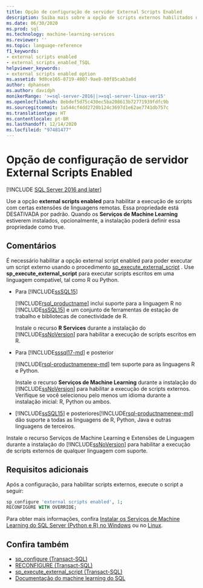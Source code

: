 ```yaml
---
title: Opção de configuração de servidor External Scripts Enabled
description: Saiba mais sobre a opção de scripts externos habilitados no SQL Server. Depois de ativá-la, você pode executar scripts externos em linguagens com suporte, como R ou Python.
ms.date: 06/30/2020
ms.prod: sql
ms.technology: machine-learning-services
ms.reviewer: ''
ms.topic: language-reference
f1_keywords:
- external scripts enabled
- external_scripts_enabled_TSQL
helpviewer_keywords:
- external scripts enabled option
ms.assetid: 9d0ce165-8719-4007-9ae8-00f85cab3a0d
author: dphansen
ms.author: davidph
monikerRange: '>=sql-server-2016||>=sql-server-linux-ver15'
ms.openlocfilehash: 8ebdef5d75c430ec5ba208613b72771939fdfc9b
ms.sourcegitcommit: 1a544cf4dd2720b124c3697d1e62ae7741db757c
ms.translationtype: HT
ms.contentlocale: pt-BR
ms.lasthandoff: 12/14/2020
ms.locfileid: "97481477"
---
```

# <a name="external-scripts-enabled-server-configuration-option"></a>Opção de configuração de servidor External Scripts Enabled
[!INCLUDE [SQL Server 2016 and later](../../includes/applies-to-version/sqlserver2016.md)]

Use a opção **external scripts enabled** para habilitar a execução de scripts com certas extensões de linguagens remotas. Essa propriedade está DESATIVADA por padrão. Quando os **Serviços de Machine Learning** estiverem instalados, opcionalmente, a instalação poderá definir essa propriedade como true.

## <a name="remarks"></a>Comentários

É necessário habilitar a opção external script enabled para poder executar um script externo usando o procedimento [sp_execute_external_script](../../relational-databases/system-stored-procedures/sp-execute-external-script-transact-sql.md) . Use **sp_execute_external_script** para executar scripts escritos em uma linguagem compatível, tal como R ou Python. 

+ Para [!INCLUDE[ssSQL15](../../includes/sssql15-md.md)]

    [!INCLUDE[rsql_productname](../../includes/rsql-productname-md.md)] inclui suporte para a linguagem R no [!INCLUDE[ssSQL15](../../includes/sssql15-md.md)] e um conjunto de ferramentas de estação de trabalho e bibliotecas de conectividade de R.

    Instale o recurso **R Services** durante a instalação do [!INCLUDE[ssNoVersion](../../includes/ssnoversion-md.md)] para habilitar a execução de scripts escritos em R.

+ Para [!INCLUDE[sssql17-md](../../includes/sssql17-md.md)] e posterior

    [!INCLUDE[rsql-productnamenew-md](../../includes/rsql-productnamenew-md.md)] tem suporte para as linguagens R e Python.

    Instale o recurso **Serviços de Machine Learning** durante a instalação do [!INCLUDE[ssNoVersion](../../includes/ssnoversion-md.md)] para habilitar a execução de scripts externos. Verifique se você selecionou pelo menos um idioma durante a instalação inicial: R, Python ou ambos.
    
+ [!INCLUDE[ssSQL15](../../includes/sssqlv15-md.md)] e posteriores[!INCLUDE[rsql-productnamenew-md](../../includes/rsql-productnamenew-md.md)] dão suporte a todas as linguagens de R, Python, Java e outras linguagens de terceiros.

Instale o recurso Serviços de Machine Learning e Extensões de Linguagem durante a instalação do [!INCLUDE[ssNoVersion](../../includes/ssnoversion-md.md)] para habilitar a execução de scripts externos de qualquer linguagem com suporte.

## <a name="additional-requirements"></a>Requisitos adicionais

Após a configuração, para habilitar scripts externos, execute o script a seguir:

```sql
sp_configure 'external scripts enabled', 1;
RECONFIGURE WITH OVERRIDE;  
```

Para obter mais informações, confira [Instalar os Serviços de Machine Learning do SQL Server (Python e R) no Windows](../../machine-learning/install/sql-machine-learning-services-windows-install.md) ou no [Linux](../../linux/sql-server-linux-setup-machine-learning-docker.md?toc=/sql/machine-learning/toc.json).

## <a name="see-also"></a>Confira também

+ [sp_configure &#40;Transact-SQL&#41;](../../relational-databases/system-stored-procedures/sp-configure-transact-sql.md)
+ [RECONFIGURE &#40;Transact-SQL&#41;](../../t-sql/language-elements/reconfigure-transact-sql.md)
+ [sp_execute_external_script &#40;Transact-SQL&#41;](../../relational-databases/system-stored-procedures/sp-execute-external-script-transact-sql.md)
+ [Documentação do machine learning do SQL](../../machine-learning/index.yml)
